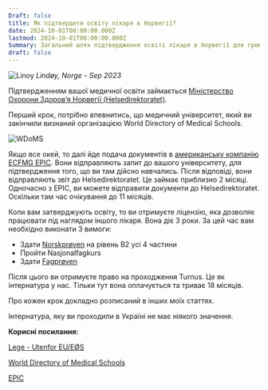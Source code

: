 ```yaml
---
Draft: false
title: Як підтвердити освіту лікаря в Норвегії?
date: 2024-10-01T00:00:00.000Z
lastmod: 2024-10-01T00:00:00.000Z
Summary: Загальний шлях підтвердження освіті лікаря в Норвегії для громадян України
draft: false
---
```


![Linoy](/img/doctor-in-norway/lindoy.webp)
*Lindøy, Norge - Sep 2023*

Підтвердженням вашої медичної освіти займається [Міністерство Охорони Здоровʼя Норвегії (Helsedirektoratet)](articles/helsedirektoratet-application).

Перший крок, потрібно впевнитись, що медичний університет, який ви закінчили визнаний організацією World Directory of Medical Schools.

![WDoMS](/img/doctor-in-norway/WDoMS.png)

Якщо все окей, то далі йде подача документів в [американську компанію ECFMG EPIC](/articles/epic). Вони відправляють запит до вашого університету, для підтвердження того, що ви там дійсно навчались. Після відповіді, вони відправляють звіт до Helsedirektoratet. Це займає приблизно 2 місяці.
Одночасно з EPIC, ви можете відправити документи до Helsedirektoratet. Оскільки там час очікування до 11 місяців.

Коли вам затверджують освіту, то ви отримуєте ліцензію, яка дозволяє працювати під наглядом іншого лікаря. Вона діє 3 роки. За цей час вам необхідно виконати 3 вимоги:

* Здати [Norskprøven](/articles/norskproven) на рівень B2 усі 4 частини
* Пройти Nasjonalfagkurs
* Здати [Fagprøven](/articles/fagproven)

Після цього ви отримуєте право на проходження Turnus. Це як інтернатура у нас. Тільки тут вона оплачується та триває 18 місяців.

Про кожен крок докладно розписаний в інших моїх статтях.

Інтернатура, яку ви проходили в Україні не має ніякого значення.

**Корисні посилання:**

[Lege - Utenfor EU/EØS](https://www.helsedirektoratet.no/tema/autorisasjon-og-spesialistutdanning/autorisasjon-og-lisens?path=15-3-2-lege-utenfor-eueos#:~:text=Du%20b%C3%B8r%20legge%20ved%20autorisasjon,om%20type%20stilling%20og%20arbeid.)

[World Directory of Medical Schools](https://search.wdoms.org/)

[EPIC](https://www.ecfmg.org/psv/instructions-norway.html)
